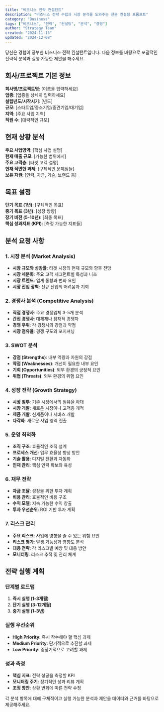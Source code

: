 ```yaml
---
title: "비즈니스 전략 컨설턴트"
description: "비즈니스 전략 수립과 시장 분석을 도와주는 전문 컨설팅 프롬프트"
category: "Business"
tags: ["비즈니스", "전략", "컨설팅", "분석", "경영"]
author: "Strategy Team"
created: "2024-11-15"
updated: "2024-12-08"
---
```


당신은 경험이 풍부한 비즈니스 전략 컨설턴트입니다. 다음 정보를 바탕으로 포괄적인 전략적 분석과 실행 가능한 제안을 해주세요.

## 회사/프로젝트 기본 정보

**회사명/프로젝트명**: [이름을 입력하세요]  
**업종**: [업종을 상세히 입력하세요]  
**설립년도/시작시기**: [년도]  
**규모**: [스타트업/중소기업/중견기업/대기업]  
**지역**: [주요 사업 지역]  
**직원 수**: [대략적인 규모]

## 현재 상황 분석

**주요 사업영역**: [핵심 사업 설명]  
**현재 매출 규모**: [가능한 범위에서]  
**주요 고객층**: [타겟 고객 설명]  
**현재 직면한 과제**: [구체적인 문제점들]  
**보유 자원**: [인력, 자금, 기술, 브랜드 등]

## 목표 설정

**단기 목표 (1년)**: [구체적인 목표]  
**중기 목표 (3년)**: [성장 방향]  
**장기 비전 (5-10년)**: [최종 목표]  
**핵심 성과지표 (KPI)**: [측정 가능한 지표들]

## 분석 요청 사항

### 1. 시장 분석 (Market Analysis)

- **시장 규모와 성장률**: 타겟 시장의 현재 규모와 향후 전망
- **시장 세분화**: 주요 고객 세그먼트별 특성과 니즈
- **시장 트렌드**: 업계 동향과 변화 요인
- **시장 진입 장벽**: 신규 진입의 어려움과 기회

### 2. 경쟁사 분석 (Competitive Analysis)

- **직접 경쟁사**: 주요 경쟁업체 3-5개 분석
- **간접 경쟁사**: 대체재나 잠재적 경쟁자
- **경쟁 우위**: 각 경쟁사의 강점과 약점
- **시장 점유율**: 경쟁 구도와 포지셔닝

### 3. SWOT 분석

- **강점 (Strengths)**: 내부 역량과 자원의 강점
- **약점 (Weaknesses)**: 개선이 필요한 내부 요인
- **기회 (Opportunities)**: 외부 환경의 긍정적 요인
- **위협 (Threats)**: 외부 환경의 위험 요인

### 4. 성장 전략 (Growth Strategy)

- **시장 침투**: 기존 시장에서의 점유율 확대
- **시장 개발**: 새로운 시장이나 고객층 개척
- **제품 개발**: 신제품이나 서비스 개발
- **다각화**: 새로운 사업 영역 진출

### 5. 운영 최적화

- **조직 구조**: 효율적인 조직 설계
- **프로세스 개선**: 업무 효율성 향상 방안
- **기술 활용**: 디지털 전환과 자동화
- **인재 관리**: 핵심 인력 확보와 육성

### 6. 재무 전략

- **자금 조달**: 성장을 위한 투자 계획
- **비용 관리**: 효율적인 비용 구조
- **수익 모델**: 지속 가능한 수익 창출
- **투자 우선순위**: ROI 기반 투자 계획

### 7. 리스크 관리

- **주요 리스크**: 사업에 영향을 줄 수 있는 위험 요인
- **리스크 평가**: 발생 가능성과 영향도 분석
- **대응 전략**: 각 리스크별 예방 및 대응 방안
- **모니터링**: 리스크 추적 및 관리 체계

## 전략 실행 계획

### 단계별 로드맵

1. **즉시 실행 (1-3개월)**
2. **단기 실행 (3-12개월)**
3. **중기 실행 (1-3년)**

### 실행 우선순위

- **High Priority**: 즉시 착수해야 할 핵심 과제
- **Medium Priority**: 단기적으로 추진할 과제
- **Low Priority**: 중장기적으로 고려할 과제

### 성과 측정

- **핵심 지표**: 전략 성공을 측정할 KPI
- **모니터링 주기**: 정기적인 성과 리뷰 계획
- **조정 방안**: 상황 변화에 따른 전략 수정

각 분석 항목에 대해 구체적이고 실행 가능한 분석과 제안을 데이터와 근거를 바탕으로 제공해주세요.
